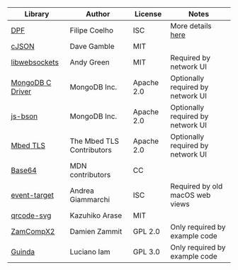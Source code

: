 Library|Author|License|Notes
-------|------|-------|-----
[DPF](http://github.com/DISTRHO/DPF)|Filipe Coelho|ISC|More details [here](https://github.com/DISTRHO/DPF/blob/develop/LICENSING.md)
[cJSON](https://github.com/DaveGamble/cJSON)|Dave Gamble|MIT
[libwebsockets](https://github.com/warmcat/libwebsockets)|Andy Green|MIT|Required by network UI
[MongoDB C Driver](https://github.com/mongodb/mongo-c-driver)|MongoDB Inc.|Apache 2.0|Optionally required by network UI
[js-bson](https://github.com/mongodb/js-bson)|MongoDB Inc.|Apache 2.0|Optionally required by network UI
[Mbed TLS](https://github.com/ARMmbed/mbedtls)|The Mbed TLS Contributors|Apache 2.0|Optionally required by network UI
[Base64](https://developer.mozilla.org/en-US/docs/Glossary/Base64)|MDN contributors|CC
[event-target](https://github.com/ungap/event-target)|Andrea Giammarchi|ISC|Required by old macOS web views
[qrcode-svg](https://github.com/papnkukn/qrcode-svg)|Kazuhiko Arase|MIT
[ZamCompX2](https://github.com/zamaudio/zam-plugins)|Damien Zammit|GPL 2.0|Only required by example code
[Guinda](https://github.com/lucianoiam/guinda)|Luciano Iam|GPL 3.0|Only required by example code